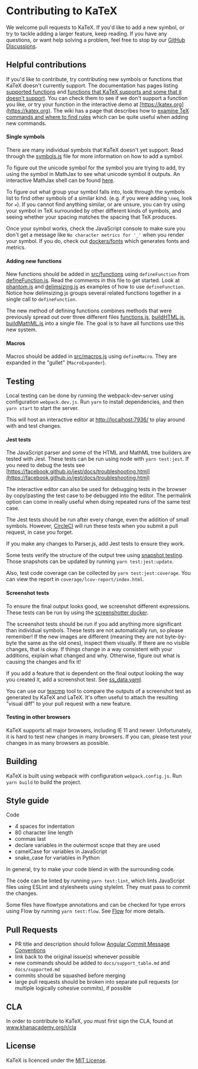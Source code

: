 # Contributing to KaTeX

We welcome pull requests to KaTeX. If you'd like to add a new symbol, or try to
tackle adding a larger feature, keep reading. If you have any questions, or want
help solving a problem, feel free to stop by our [GitHub Discussions](https://github.com/KaTeX/KaTeX/discussions).

## Helpful contributions

If you'd like to contribute, try contributing new symbols or functions that
KaTeX doesn't currently support. The documentation has pages listing
[supported functions](https://katex.org/docs/supported.html) and
[functions that KaTeX supports and some that it doesn't support](https://katex.org/docs/support_table.html).
You can check them to see if we don't support a function you like, or try your
function in the interactive demo at [https://katex.org](https://katex.org).
The wiki has a page that describes how to [examine TeX commands and where to find
rules](https://github.com/KaTeX/KaTeX/wiki/Examining-TeX) which can be quite
useful when adding new commands.

#### Single symbols

There are many individual symbols that KaTeX doesn't yet support. Read through
the [symbols.js](src/symbols.js) file for more information on how to add a
symbol.

To figure out the unicode symbol for the symbol you are trying to add, try using
the symbol in MathJax to see what unicode symbol it outputs. An interactive
MathJax shell can be found [here](https://jsfiddle.net/YpqVp/41).

To figure out what group your symbol falls into, look through the symbols list
to find other symbols of a similar kind. (e.g. if you were adding `\neq`, look
for `=`). If you cannot find anything similar, or are unsure, you can try using
your symbol in TeX surrounded by other different kinds of symbols, and seeing
whether your spacing matches the spacing that TeX produces.

Once your symbol works, check the JavaScript console to make sure you don't get
a message like `No character metrics for '_'` when you render your symbol.
If you do, check out [dockers/fonts](dockers/fonts) which generates fonts and metrics.

#### Adding new functions

New functions should be added in [src/functions](src/functions) using
`defineFunction` from [defineFunction.js](src/defineFunction.js).  Read the
comments in this file to get started.  Look at
[phantom.js](src/functions/phantom.js) and
[delimsizing.js](src/functions/delimsizing.js) as examples of how to use
`defineFunction`.  Notice how delimsizing.js groups several related functions
together in a single call to `defineFunction`.

The new method of defining functions combines methods that were previously
spread out over three different files [functions.js](src/functions.js),
[buildHTML.js](src/buildHTML.js), [buildMathML.js](src/buildMathML.js) into a
single file.  The goal is to have all functions use this new system.

#### Macros

Macros should be added in [src/macros.js](src/macros.js) using `defineMacro`.
They are expanded in the "gullet" (`MacroExpander`).

## Testing

Local testing can be done by running the webpack-dev-server using configuration
`webpack.dev.js`. Run `yarn` to install dependencies, and then `yarn start`
to start the server.

This will host an interactive editor at
[http://localhost:7936/](http://localhost:7936/) to play around with and test
changes.

#### Jest tests

The JavaScript parser and some of the HTML and MathML tree
builders are tested with Jest. These tests can be run using node with
`yarn test:jest`.  If you need to debug the tests see
[https://facebook.github.io/jest/docs/troubleshooting.html](https://facebook.github.io/jest/docs/troubleshooting.html)

The interactive editor can also be used for debugging tests in the browser by
copy/pasting the test case to be debugged into the editor.  The permalink option
can come in really useful when doing repeated runs of the same test case.

The Jest tests should be run after every change, even the addition of small
symbols. However, [CircleCI](https://circleci.com/gh/KaTeX/KaTeX) will run these
tests when you submit a pull request, in case you forget.

If you make any changes to Parser.js, add Jest tests to ensure they work.

Some tests verify the structure of the output tree using [snapshot testing](https://facebook.github.io/jest/docs/en/snapshot-testing.html).
Those snapshots can be updated by running `yarn test:jest:update`.

Also, test code coverage can be collected by `yarn test:jest:coverage`.
You can view the report in `coverage/lcov-report/index.html`.

#### Screenshot tests

To ensure the final output looks good, we screenshot different expressions.
These tests can be run by using the
[screenshotter docker](https://github.com/KaTeX/KaTeX/tree/main/dockers/screenshotter).

The screenshot tests should be run if you add anything more significant than
individual symbols. These tests are not automatically run, so please remember!
If the new images are different (meaning they are not byte-by-byte the same as
the old ones), inspect them visually. If there are no visible changes, that is
okay. If things change in a way consistent with your additions, explain what
changed and why. Otherwise, figure out what is causing the changes and fix it!

If you add a feature that is dependent on the final output looking the way you
created it, add a screenshot test. See
[ss_data.yaml](test/screenshotter/ss_data.yaml).

You can use our
[texcmp](https://github.com/KaTeX/KaTeX/tree/main/dockers/texcmp) tool
to compare the outputs of a screenshot test as generated by KaTeX and LaTeX.
It's often useful to attach the resulting "visual diff" to your pull request
with a new feature.

#### Testing in other browsers

KaTeX supports all major browsers, including IE 11 and newer. Unfortunately, it
is hard to test new changes in many browsers. If you can, please test your
changes in as many browsers as possible.

## Building

KaTeX is built using webpack with configuration `webpack.config.js`. Run
`yarn build` to build the project.

## Style guide

Code

 - 4 spaces for indentation
 - 80 character line length
 - commas last
 - declare variables in the outermost scope that they are used
 - camelCase for variables in JavaScript
 - snake_case for variables in Python

In general, try to make your code blend in with the surrounding code.

The code can be linted by running `yarn test:lint`, which lints JavaScript
files using ESLint and stylesheets using stylelint. They must pass to commit
the changes.

Some files have flowtype annotations and can be checked for type errors using
Flow by running `yarn test:flow`. See [Flow](https://flow.org/) for more details.

## Pull Requests

 - PR title and description should follow [Angular Commit Message Conventions](https://github.com/angular/angular.js/blob/master/DEVELOPERS.md#-git-commit-guidelines)
 - link back to the original issue(s) whenever possible
 - new commands should be added to `docs/support_table.md` and `docs/supported.md`
 - commits should be squashed before merging
 - large pull requests should be broken into separate pull requests (or multiple logically cohesive commits), if possible

## CLA

In order to contribute to KaTeX, you must first sign the CLA, found at www.khanacademy.org/r/cla

## License

KaTeX is licenced under the [MIT License](https://opensource.org/licenses/MIT).
